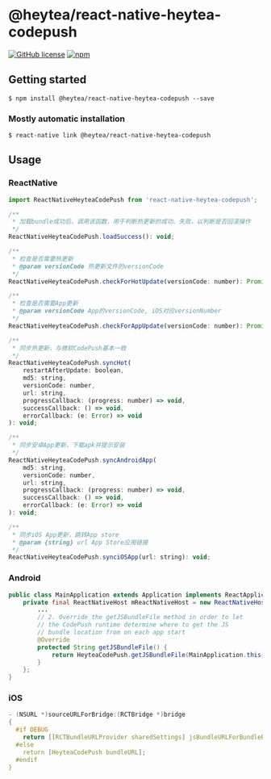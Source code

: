 # @heytea/react-native-heytea-codepush

[![GitHub license](https://img.shields.io/badge/license-MIT-blue)](./LICENSE)
[![npm](https://img.shields.io/badge/npm-1.0.0-green)](https://www.npmjs.com/package/@heytea/react-native-heytea-codepush)



## Getting started


`$ npm install @heytea/react-native-heytea-codepush --save`

### Mostly automatic installation

`$ react-native link @heytea/react-native-heytea-codepush`

## Usage

### ReactNative

```javascript
import ReactNativeHeyteaCodePush from 'react-native-heytea-codepush';

/**
 * 加载bundle成功后，调用该函数，用于判断热更新的成功、失败，以判断是否回滚操作
 */
ReactNativeHeyteaCodePush.loadSuccess(): void;

/**
 * 检查是否需要热更新
 * @param versionCode 热更新文件的versionCode
 */
ReactNativeHeyteaCodePush.checkForHotUpdate(versionCode: number): Promise<boolean>;

/**
 * 检查是否需要App更新
 * @param versionCode App的versionCode, iOS对应versionNumber
 */
ReactNativeHeyteaCodePush.checkForAppUpdate(versionCode: number): Promise<boolean>;

/**
 * 同步热更新，与微软CodePush基本一致
 */
ReactNativeHeyteaCodePush.syncHot(
    restartAfterUpdate: boolean,
    md5: string,
    versionCode: number,
    url: string,
    progressCallback: (progress: number) => void,
    successCallback: () => void,
    errorCallback: (e: Error) => void
): void;

/**
 * 同步安卓App更新，下载apk并提示安装
 */
ReactNativeHeyteaCodePush.syncAndroidApp(
    md5: string,
    versionCode: number,
    url: string,
    progressCallback: (progress: number) => void,
    successCallback: () => void,
    errorCallback: (e: Error) => void
): void;

/**
 * 同步iOS App更新，跳转App store
 * @param {string} url App Store应用链接
 */
ReactNativeHeyteaCodePush.synciOSApp(url: string): void;
```

### Android

```java
public class MainApplication extends Application implements ReactApplication {
    private final ReactNativeHost mReactNativeHost = new ReactNativeHost(this) {
        ...
        // 2. Override the getJSBundleFile method in order to let
        // the CodePush runtime determine where to get the JS
        // bundle location from on each app start
        @Override
        protected String getJSBundleFile() {
            return HeyteaCodePush.getJSBundleFile(MainApplication.this);
        }
    };
}
```

### iOS

```c
- (NSURL *)sourceURLForBridge:(RCTBridge *)bridge
{
  #if DEBUG
    return [[RCTBundleURLProvider sharedSettings] jsBundleURLForBundleRoot:@"index" fallbackResource:nil];
  #else
    return [HeyteaCodePush bundleURL];
  #endif
}
```